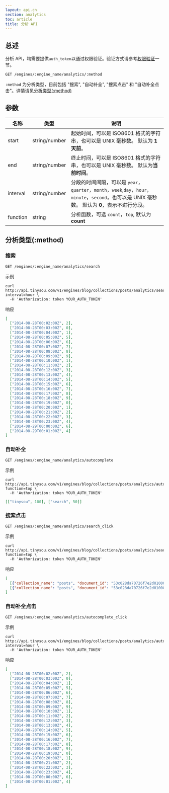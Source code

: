 ```yaml
---
layout: api.cn
section: analytics
toc: article
title: 分析 API
---
```


## 总述

分析 API，均需要提供`auth_token`以通过权限验证。验证方式请参考[权限验证][auth]一节。

```
GET /engines/:engine_name/analytics/:method
```

`:method` 为分析类型，目前包括 "搜索", "自动补全", "搜索点击" 和 "自动补全点击"。详情请见[分析类型(:method)][analytics-method]

## 参数

| 名称    | 类型    | 说明 |
| ------ | ------ | ------------------------------------------------------ |
| start  | string/number | 起始时间，可以是 ISO8601 格式的字符串，也可以是 UNIX 毫秒数。 默认为 **1天前**。|
| end    | string/number | 终止时间，可以是 ISO8601 格式的字符串，也可以是 UNIX 毫秒数。 默认为**当前时间**。|
| interval | string/number | 分段的时间间隔，可以是 `year`，`quarter`，`month`，`week`,`day`，`hour`，`minute`，`second`，也可以是 UNIX 毫秒数。 默认为 **0**，表示不进行分段。|
| function | string | 分析函数，可选 `count`，`top`, 默认为 **count**|

## 分析类型(:method)

### 搜索

```
GET /engines/:engine_name/analytics/search
```

示例

```
curl http://api.tinysou.com/v1/engines/blog/collections/posts/analytics/search?interval=hour \
  -H 'Authorization: token YOUR_AUTH_TOKEN'
```

响应

```json
[
  ["2014-08-28T00:02:00Z", 2],
  ["2014-08-28T00:03:00Z", 0],
  ["2014-08-28T00:04:00Z", 1],
  ["2014-08-28T00:05:00Z", 5],
  ["2014-08-28T00:06:00Z", 6],
  ["2014-08-28T00:07:00Z", 7],
  ["2014-08-28T00:08:00Z", 8],
  ["2014-08-28T00:09:00Z", 9],
  ["2014-08-28T00:10:00Z", 1],
  ["2014-08-28T00:11:00Z", 2],
  ["2014-08-28T00:12:00Z", 3],
  ["2014-08-28T00:13:00Z", 4],
  ["2014-08-28T00:14:00Z", 5],
  ["2014-08-28T00:15:00Z", 6],
  ["2014-08-28T00:16:00Z", 7],
  ["2014-08-28T00:17:00Z", 8],
  ["2014-08-28T00:18:00Z", 9],
  ["2014-08-28T00:19:00Z", 0],
  ["2014-08-28T00:20:00Z", 1],
  ["2014-08-28T00:21:00Z", 2],
  ["2014-08-28T00:22:00Z", 3],
  ["2014-08-28T00:23:00Z", 4],
  ["2014-08-29T00:00:00Z", 6],
  ["2014-08-29T00:01:00Z", 4]
]
```

### 自动补全

```
GET /engines/:engine_name/analytics/autocomplete
```

示例

```
curl http://api.tinysou.com/v1/engines/blog/collections/posts/analytics/autocomplete?function=top \
  -H 'Authorization: token YOUR_AUTH_TOKEN'
```

```json
[["tinysou", 100], ["search", 50]]
```

### 搜索点击

```
GET /engines/:engine_name/analytics/search_click
```

示例

```
curl http://api.tinysou.com/v1/engines/blog/collections/posts/analytics/search_click?function=top \
  -H 'Authorization: token YOUR_AUTH_TOKEN'
```

响应

```json
[
  [{"collection_name": "posts", "document_id": "53c028da70726f7e2d010000"}, 100],
  [{"collection_name": "posts", "document_id": "53c028da70726f7e2d010001"}, 50]
]
```

### 自动补全点击

```
GET /engines/:engine_name/analytics/autocomplete_click
```

示例

```
curl http://api.tinysou.com/v1/engines/blog/collections/posts/analytics/autocomplete_click?interval=hour \
  -H 'Authorization: token YOUR_AUTH_TOKEN'
```

响应

```json
[
  ["2014-08-28T00:02:00Z", 2],
  ["2014-08-28T00:03:00Z", 0],
  ["2014-08-28T00:04:00Z", 1],
  ["2014-08-28T00:05:00Z", 5],
  ["2014-08-28T00:06:00Z", 6],
  ["2014-08-28T00:07:00Z", 7],
  ["2014-08-28T00:08:00Z", 8],
  ["2014-08-28T00:09:00Z", 9],
  ["2014-08-28T00:10:00Z", 1],
  ["2014-08-28T00:11:00Z", 2],
  ["2014-08-28T00:12:00Z", 3],
  ["2014-08-28T00:13:00Z", 4],
  ["2014-08-28T00:14:00Z", 5],
  ["2014-08-28T00:15:00Z", 6],
  ["2014-08-28T00:16:00Z", 7],
  ["2014-08-28T00:17:00Z", 8],
  ["2014-08-28T00:18:00Z", 9],
  ["2014-08-28T00:19:00Z", 0],
  ["2014-08-28T00:20:00Z", 1],
  ["2014-08-28T00:21:00Z", 2],
  ["2014-08-28T00:22:00Z", 3],
  ["2014-08-28T00:23:00Z", 4],
  ["2014-08-29T00:00:00Z", 6],
  ["2014-08-29T00:01:00Z", 4]
]
```


[form1]:/v1/analytics.html#1-1-作用于单个-collection
[form2]:/v1/analytics.html#1-2-作用于多个-collection
[auth]:/v1/overview.html#6-权限验证
[analytics-method]:/v1/analytics.html#3-分析类型(:method)
